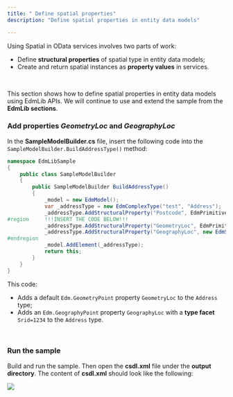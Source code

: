 ```yaml
---
title: " Define spatial properties"
description: "Define spatial properties in entity data models"

---
```


Using Spatial in OData services involves two parts of work:

 - Define **structural properties** of spatial type in entity data models;
 - Create and return spatial instances as **property values** in services.
 <br />

This section shows how to define spatial properties in entity data models using EdmLib APIs. We will continue to use and extend the sample from the **EdmLib sections**.

### Add properties *GeometryLoc* and *GeographyLoc*
In the **SampleModelBuilder.cs** file, insert the following code into the `SampleModelBuilder.BuildAddressType()` method:

```C#
namespace EdmLibSample
{
    public class SampleModelBuilder
    {
        public SampleModelBuilder BuildAddressType()
        {
            _model = new EdmModel();
            var _addressType = new EdmComplexType("test", "Address");
            _addressType.AddStructuralProperty("Postcode", EdmPrimitiveTypeKind.Int32);
#region     !!!INSERT THE CODE BELOW!!!
            _addressType.AddStructuralProperty("GeometryLoc", EdmPrimitiveTypeKind.GeometryPoint);
            _addressType.AddStructuralProperty("GeographyLoc", new EdmSpatialTypeReference(EdmCoreModel.Instance.GetPrimitiveType(EdmPrimitiveTypeKind.GeographyPoint), true, 1234));
#endregion
            _model.AddElement(_addressType);
            return this;
        }
    }
}
```

This code:

 - Adds a default `Edm.GeometryPoint` property `GeometryLoc` to the `Address` type;
 - Adds an `Edm.GeographyPoint` property `GeographyLoc` with a **type facet** `Srid=1234` to the `Address` type.
 <br />
 
### Run the sample
Build and run the sample. Then open the **csdl.xml** file under the **output directory**. The content of **csdl.xml** should look like the following:

![](../../assets/2015-04-21-csdl.png)